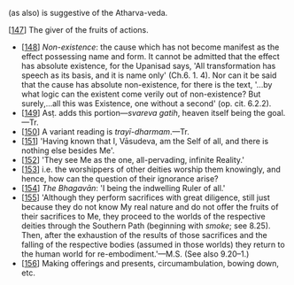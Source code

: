 (as also) is suggestive of the Atharva-veda.

[[147](#page--1-0)] The giver of the fruits of actions.

- [[148](#page--1-1)] *Non-existence*: the cause which has not become manifest as the effect possessing name and form. It cannot be admitted that the effect has absolute existence, for the Upanisad says, 'All transformation has speech as its basis, and it is name only' (Ch.6. 1. 4). Nor can it be said that the cause has absolute non-existence, for there is the text, '...by what logic can the existent come verily out of non-existence? But surely,...all this was Existence, one without a second' (op. cit. 6.2.2).
- [[149](#page--1-2)] Asṭ. adds this portion—*svareva gatih*, heaven itself being the goal.—Tr.
- [[150](#page--1-3)] A variant reading is *trayī-dharmam*.—Tr.
- [[151](#page--1-4)] 'Having known that I, Vāsudeva, am the Self of all, and there is nothing else besides Me'.
- [[152](#page--1-5)] 'They see Me as the one, all-pervading, infinite Reality.'
- [[153](#page--1-6)] i.e. the worshippers of other deities worship them knowingly, and hence, how can the question of their ignorance arise?
- [[154](#page--1-7)] *The Bhagavān*: 'I being the indwelling Ruler of all.'
- [[155](#page--1-8)] 'Although they perform sacrifices with great diligence, still just because they do not know My real nature and do not offer the fruits of their sacrifices to Me, they proceed to the worlds of the respective deities through the Southern Path (beginning with *smoke*; see 8.25). Then, after the exhaustion of the results of those sacrifices and the falling of the respective bodies (assumed in those worlds) they return to the human world for re-embodiment.'—M.S. (See also 9.20–1.)
- [[156](#page--1-9)] Making offerings and presents, circumambulation, bowing down, etc.